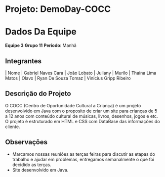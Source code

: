 # Projeto: DemoDay-COCC

# Dados Da Equipe
**Equipe 3**
**Grupo 11**
**Período**: Manhã


## Integrantes

|  Nome
| Gabriel Naves Cara 
| João Lobato 
| Juliany
| Murilo
| Thaina Lima Matos
| Olavo
| Ryan De Souza Tomaz
| Vinicius Gripp Ribeiro



## Descrição do Projeto

O COCC (Centro de Oportunidade Cultural a Criança) é um projeto desenvolvido em Java com o proposito de criar um site para crianças de 5 a 12 anos com conteúdo cultural de músicas, livros, desenhos, jogos e etc. O projeto é estruturado em HTML e CSS com DataBase das informações do cliente.

## Observações

- Marcamos nossas reuniões as terças feiras para discutir as etapas do trabalho e ajudar em problemas, entregamos semanalmente o que foi decidido as terças.
- Site desenvolvido em Java.
